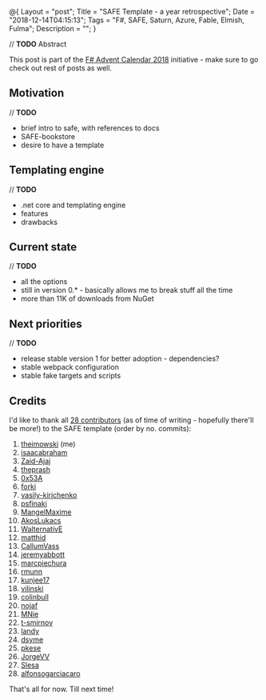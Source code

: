 @{
    Layout = "post";
    Title = "SAFE Template - a year retrospective";
    Date = "2018-12-14T04:15:13";
    Tags = "F#, SAFE, Saturn, Azure, Fable, Elmish, Fulma";
    Description = "";
}

// **TODO** Abstract

<!--more-->

<div class="message">

This post is part of the [F# Advent Calendar 2018](https://sergeytihon.com/2018/10/22/f-advent-calendar-in-english-2018/) initiative - make sure to go check out rest of posts as well.

</div>

## Motivation

// **TODO**

* brief intro to safe, with references to docs
* SAFE-bookstore
* desire to have a template

## Templating engine

// **TODO**

* .net core and templating engine
* features
* drawbacks

## Current state

// **TODO**

* all the options
* still in version 0.* - basically allows me to break stuff all the time
* more than 11K of downloads from NuGet

## Next priorities

// **TODO**

* release stable version 1 for better adoption - dependencies?
* stable webpack configuration
* stable fake targets and scripts

## Credits

I'd like to thank all [28 contributors](https://github.com/SAFE-Stack/SAFE-template/graphs/contributors) (as of time of writing - hopefully there'll be more!) to the SAFE template (order by no. commits):

1. [theimowski](https://github.com/theimowski) (me)
1. [isaacabraham](https://github.com/isaacabraham)
1. [Zaid-Ajaj](https://github.com/Zaid-Ajaj)
1. [theprash](https://github.com/theprash)
1. [0x53A](https://github.com/0x53A)
1. [forki](https://github.com/forki)
1. [vasily-kirichenko](https://github.com/vasily-kirichenko)
1. [psfinaki](https://github.com/psfinaki)
1. [MangelMaxime](https://github.com/MangelMaxime)
1. [AkosLukacs](https://github.com/AkosLukacs)
1. [WalternativE](https://github.com/WalternativE)
1. [matthid](https://github.com/matthid)
1. [CallumVass](https://github.com/CallumVass)
1. [jeremyabbott](https://github.com/jeremyabbott)
1. [marcpiechura](https://github.com/marcpiechura)
1. [rmunn](https://github.com/rmunn)
1. [kunjee17](https://github.com/kunjee17)
1. [vilinski](https://github.com/vilinski)
1. [colinbull](https://github.com/colinbull)
1. [nojaf](https://github.com/nojaf)
1. [MNie](https://github.com/MNie)
1. [t-smirnov](https://github.com/t-smirnov)
1. [landy](https://github.com/landy)
1. [dsyme](https://github.com/dsyme)
1. [pkese](https://github.com/pkese)
1. [JorgeVV](https://github.com/JorgeVV)
1. [Slesa](https://github.com/Slesa)
1. [alfonsogarciacaro](https://github.com/alfonsogarciacaro)

That's all for now. Till next time!